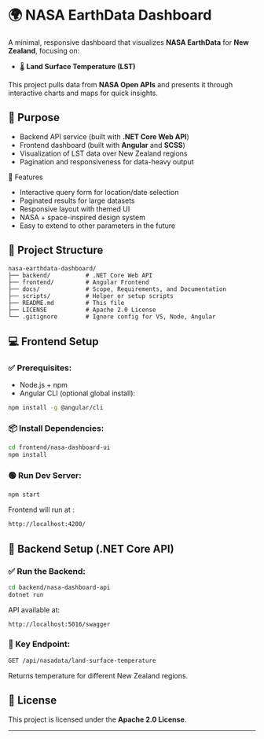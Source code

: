 # 🌍 NASA EarthData Dashboard

A minimal, responsive dashboard that visualizes **NASA EarthData** for **New Zealand**, focusing on:

- 🌡️ **Land Surface Temperature (LST)**

This project pulls data from **NASA Open APIs** and presents it through interactive charts and maps for quick insights.

## 🚀 Purpose

- Backend API service (built with **.NET Core Web API**)
- Frontend dashboard (built with **Angular** and **SCSS**)
- Visualization of LST data over New Zealand regions
- Pagination and responsiveness for data-heavy output

📸 Features

- Interactive query form for location/date selection
- Paginated results for large datasets
- Responsive layout with themed UI
- NASA + space-inspired design system
- Easy to extend to other parameters in the future

## 📂 Project Structure

```
nasa-earthdata-dashboard/
├── backend/          # .NET Core Web API
├── frontend/         # Angular Frontend
├── docs/             # Scope, Requirements, and Documentation
├── scripts/          # Helper or setup scripts
├── README.md         # This file
├── LICENSE           # Apache 2.0 License
└── .gitignore        # Ignore config for VS, Node, Angular
```

## 💻 Frontend Setup 

### ✅ Prerequisites:
- Node.js + npm
- Angular CLI (optional global install):
```bash
npm install -g @angular/cli
```

### 📦 Install Dependencies:

```bash
cd frontend/nasa-dashboard-ui
npm install
```

### 🟢 Run Dev Server:
```bash
npm start
```

Frontend will run at :
```bash
http://localhost:4200/
```
## 🚀 Backend Setup (.NET Core API)
### ✅ Run the Backend:

```bash
cd backend/nasa-dashboard-api
dotnet run
```
API available at:
```bash
http://localhost:5016/swagger
```

### 📌 Key Endpoint:

```bash
GET /api/nasadata/land-surface-temperature
```

Returns temperature for different New Zealand regions.

## 📝 License

This project is licensed under the **Apache 2.0 License**.

---

